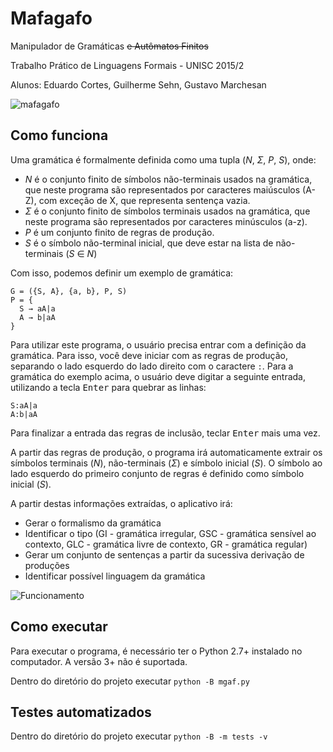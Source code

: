 # Mafagafo

Manipulador de Gramáticas ~~e Autômatos Finitos~~

Trabalho Prático de Linguagens Formais - UNISC 2015/2

Alunos: Eduardo Cortes, Guilherme Sehn, Gustavo Marchesan

![mafagafo](https://cloud.githubusercontent.com/assets/830208/10118867/a42e6040-645a-11e5-8fbe-29333ffdf074.png)

## Como funciona
Uma gramática é formalmente definida como uma tupla (*N*, *Σ*, *P*, *S*), onde:

- *N* é o conjunto finito de símbolos não-terminais usados na gramática, que neste programa são representados por caracteres maiúsculos (A-Z), com exceção de X, que representa sentença vazia.
- *Σ* é o conjunto finito de símbolos terminais usados na gramática, que neste programa são representados por caracteres minúsculos (a-z).
- *P* é um conjunto finito de regras de produção.
- *S* é o símbolo não-terminal inicial, que deve estar na lista de não-terminais (*S* ∈ *N*)

Com isso, podemos definir um exemplo de gramática:

```
G = ({S, A}, {a, b}, P, S)
P = {
  S → aA|a
  A → b|aA
}
```

Para utilizar este programa, o usuário precisa entrar com a definição da gramática. Para isso, você deve iniciar com as regras de produção, separando o lado esquerdo do lado direito com o caractere `:`. Para a gramática do exemplo acima, o usuário deve digitar a seguinte entrada, utilizando a tecla <kbd>Enter</kbd> para quebrar as linhas:

```
S:aA|a
A:b|aA
```

Para finalizar a entrada das regras de inclusão, teclar <kbd>Enter</kbd> mais uma vez.

A partir das regras de produção, o programa irá automaticamente extrair os símbolos terminais (*N*), não-terminais (*Σ*) e símbolo inicial (*S*). O símbolo ao lado esquerdo do primeiro conjunto de regras é definido como símbolo inicial (*S*).

A partir destas informações extraídas, o aplicativo irá:

- Gerar o formalismo da gramática
- Identificar o tipo (GI - gramática irregular, GSC - gramática sensível ao contexto, GLC - gramática livre de contexto, GR - gramática regular)
- Gerar um conjunto de sentenças a partir da sucessiva derivação de produções
- Identificar possível linguagem da gramática

![Funcionamento](https://cloud.githubusercontent.com/assets/830208/10746319/b3a4a348-7c30-11e5-9146-8c5f944854b3.png)

## Como executar
Para executar o programa, é necessário ter o Python 2.7+ instalado no computador. A versão 3+ não é suportada.

Dentro do diretório do projeto executar `python -B mgaf.py`

## Testes automatizados
Dentro do diretório do projeto executar `python -B -m tests -v`
